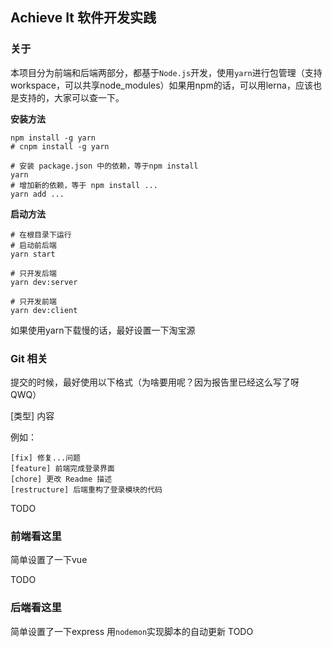 ## Achieve It 软件开发实践


### 关于
本项目分为前端和后端两部分，都基于`Node.js`开发，使用`yarn`进行包管理（支持workspace，可以共享node_modules）如果用npm的话，可以用lerna，应该也是支持的，大家可以查一下。

**安装方法**
```shell script
npm install -g yarn
# cnpm install -g yarn
```

```shell script
# 安装 package.json 中的依赖，等于npm install
yarn
# 增加新的依赖，等于 npm install ...
yarn add ...
```

**启动方法**
```shell script
# 在根目录下运行
# 启动前后端
yarn start

# 只开发后端
yarn dev:server

# 只开发前端
yarn dev:client
```

如果使用yarn下载慢的话，最好设置一下淘宝源

### Git 相关
提交的时候，最好使用以下格式（为啥要用呢？因为报告里已经这么写了呀QWQ）

[类型] 内容

例如：
```shell script
[fix] 修复...问题
[feature] 前端完成登录界面
[chore] 更改 Readme 描述
[restructure] 后端重构了登录模块的代码
```

TODO

### 前端看这里
简单设置了一下vue

TODO

### 后端看这里
简单设置了一下express
用`nodemon`实现脚本的自动更新
TODO
